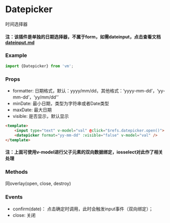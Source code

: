 Datepicker
====================
时间选择器

#### 注：该插件是单独的日期选择器，不属于form，如需dateinput，点击查看文档[dateinput.md](./dateinput.md)

### Example

```js
import {Datepicker} from 'vm';
```

### Props

* formatter: 日期格式，默认：yyyy/mm/dd，其他格式：‘yyyy-mm-dd’，‘yy-mm-dd’，‘yy/mm/dd'’
* minDate: 最小日期，类型为字符串或者Date类型
* maxDate: 最大日期
* visible: 是否显示，默认显示

```html
<template>
	<input type="text" v-model="val" @click="$refs.datepicker.open()">
	<datepicker format="yy-mm-dd" :visible="false" v-model="val" />
</template>
```
#### 注：上面可使用v-model进行父子元素的双向数据绑定，iosselect对此作了相关处理

### Methods

同overlay(open, close, destroy)

### Events

* confirm(date)： 点击确定时调用，此时会触发input事件（双向绑定）；
* close: 关闭